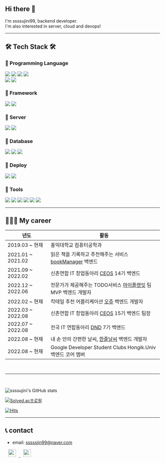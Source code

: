 ## Hi there 👋

I'm ssssujini99, backend developer.   
I'm also interested in server, cloud and devops!



---


## 🛠 Tech Stack 🛠
### 📌 Programming Language
![](https://img.shields.io/badge/c++-00599C?style=flat&logo=c%2B%2B&logoColor=white) ![](https://img.shields.io/badge/c-A8B9CC?style=flat&logo=C&logoColor=white) ![](https://img.shields.io/badge/python-3776AB?style=flat&logo=python&logoColor=white)  ![](https://img.shields.io/badge/javascript-F7DF1E?style=flat&logo=javascript&logoColor=white)   
![](https://img.shields.io/badge/html5-E34F26?style=flat&logo=html5&logoColor=white) ![](https://img.shields.io/badge/css-1572B6?style=flat&logo=css3&logoColor=white)


### 📌 Framework
![](https://img.shields.io/badge/Django-092E20?style=flat&logo=django&logoColor=white) ![](https://img.shields.io/badge/Flask-000000?style=flat&logo=flask&logoColor=white)

### 📌 Server
![](https://img.shields.io/badge/Nginx-009639?style=flat&logo=Nginx&logoColor=white) ![](https://img.shields.io/badge/Apache-D22128?style=flat&logo=Apache&logoColor=white)


### 📌 Database
![](https://img.shields.io/badge/MySQL-4479A1?style=flat&logo=mysql&logoColor=white) ![](https://img.shields.io/badge/mongoDB-47A248?style=flat&logo=MongoDB&logoColor=white) ![](https://img.shields.io/badge/Amaozon_S3-569A31?style=flat&logo=amazons3&logoColor=white)

### 📌 Deploy
![](https://img.shields.io/badge/Amazon_AWS-232F3E?style=flat&logo=amazonaws&logoColor=white) ![](https://img.shields.io/badge/docker-2496ED?style=flat&logo=docker&logoColor=white)

### 📌 Tools
![](https://img.shields.io/badge/git-F05032?style=flat&logo=git&logoColor=white) ![](https://img.shields.io/badge/github-181717?style=flat&logo=github&logoColor=white) ![](https://img.shields.io/badge/Jupyter-F37626?style=flat&logo=Jupyter&logoColor=white) ![](https://img.shields.io/badge/Notion-000000?style=flat&logo=notion&logoColor=white) ![](https://img.shields.io/badge/Slack-4A15AB?style=flat&logo=slack&logoColor=white) ![](https://img.shields.io/badge/Figma-F24E1E?style=flat&logo=Figma&logoColor=white)


---

## 👩🏻‍💻 My career

|년도|활동|
|------|---|
|2019.03 ~ 현재|홍익대학교 컴퓨터공학과 |
|2021.01 ~ 2021.02|읽은 책을 기록하고 추천해주는 서비스 [bookManager](https://github.com/ssssujini99/bookManagerWeb) 백엔드|
|2021.09 ~ 2022.02|신촌연합 IT 창업동아리 [CEOS](https://github.com/CEOS-Developers) 14기 백엔드|
|2022.12 ~ 2022.06|전문가가 제공해주는 TODO서비스 [마이플랜잇](https://github.com/MyPlanIt/MyPlanIt_Back) 팀 MVP 백엔드 개발자|
|2022.02 ~ 현재|칵테일 추천 어플리케이션 [오쥬](https://github.com/cocktail-Ohzu/Ohzu-BackEnd) 백엔드 개발자|
|2022.03 ~ 2022.08|신촌연합 IT 창업동아리 [CEOS](https://github.com/CEOS-Developers) 15기 백엔드 팀장|
|2022.07 ~ 2022.08|전국 IT 연합동아리 [DND](https://github.com/dnd-side-project) 7기 백엔드|
|2022.08 ~ 현재|내 손 안의 간편한 날씨, [한줄날씨](https://github.com/dnd-side-project/dnd-7th-4-backend) 백엔드 개발자|
|2022.08 ~ 현재|Google Developer Student Clubs Hongik.Univ 백엔드 코어 멤버|

</br>

---

</br>

![ssssujini's GitHub stats](https://github-readme-stats.vercel.app/api?username=ssssujini99&show_icons=true&theme=gruvbox)



[![Solved.ac프로필](http://mazassumnida.wtf/api/v2/generate_badge?boj=mang_go)](https://solved.ac/mang_go)



[![Hits](https://hits.seeyoufarm.com/api/count/incr/badge.svg?url=https%3A%2F%2Fgithub.com%2Fssssujini99&count_bg=%23070707&title_bg=%23686166&icon=github.svg&icon_color=%23E7E7E7&title=hits&edge_flat=false)](https://hits.seeyoufarm.com)



---

## 📞 contact

* email: sssssjin99@naver.com
<a href="https://velog.io/@ssssujini99">
  <img src="http://img.shields.io/badge/-Velog-green?style=flat-square&logo=Vine"
  style ="height:25px; margin-left:10px; margin-right:10px; text-align: center;"/>
</a>
<a href="https://www.instagram.com/ssssujini99/">
  <img src="http://img.shields.io/badge/-Instagram-violet?style=flat-square&logo=Instagram"
  style ="height:25px; margin-left:10px; margin-right:10px; text-align: center;"/>
</a>
